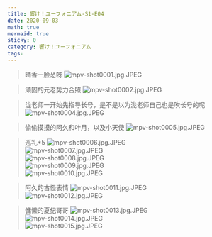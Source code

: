 ```yaml
---
title: 響け！ユーフォニアム-S1-E04
date: 2020-09-03
math: true
mermaid: true
sticky: 0
category: 響け！ユーフォニアム
tags:
---
```


> 晴香一脸怂呀
![mpv-shot0001.jpg.JPEG](https://filebed.cellargalaxy.workers.dev/blog/spirit/響け！ユーフォニアム/S1/E04/20200903/mpv-shot0001.jpg.JPEG)

> 顽固的元老势力合照
![mpv-shot0002.jpg.JPEG](https://filebed.cellargalaxy.workers.dev/blog/spirit/響け！ユーフォニアム/S1/E04/20200903/mpv-shot0002.jpg.JPEG)

> 泷老师一开始先指导长号，是不是以为泷老师自己也是吹长号的呢
![mpv-shot0004.jpg.JPEG](https://filebed.cellargalaxy.workers.dev/blog/spirit/響け！ユーフォニアム/S1/E04/20200903/mpv-shot0004.jpg.JPEG)

> 偷偷摸摸的阿久和叶月，以及小天使
![mpv-shot0005.jpg.JPEG](https://filebed.cellargalaxy.workers.dev/blog/spirit/響け！ユーフォニアム/S1/E04/20200903/mpv-shot0005.jpg.JPEG)  

> 巡礼*5
![mpv-shot0006.jpg.JPEG](https://filebed.cellargalaxy.workers.dev/blog/spirit/響け！ユーフォニアム/S1/E04/20200903/mpv-shot0006.jpg.JPEG)  
![mpv-shot0007.jpg.JPEG](https://filebed.cellargalaxy.workers.dev/blog/spirit/響け！ユーフォニアム/S1/E04/20200903/mpv-shot0007.jpg.JPEG)  
![mpv-shot0008.jpg.JPEG](https://filebed.cellargalaxy.workers.dev/blog/spirit/響け！ユーフォニアム/S1/E04/20200903/mpv-shot0008.jpg.JPEG)  
![mpv-shot0009.jpg.JPEG](https://filebed.cellargalaxy.workers.dev/blog/spirit/響け！ユーフォニアム/S1/E04/20200903/mpv-shot0009.jpg.JPEG)  
![mpv-shot0010.jpg.JPEG](https://filebed.cellargalaxy.workers.dev/blog/spirit/響け！ユーフォニアム/S1/E04/20200903/mpv-shot0010.jpg.JPEG)

> 阿久的古怪表情
![mpv-shot0011.jpg.JPEG](https://filebed.cellargalaxy.workers.dev/blog/spirit/響け！ユーフォニアム/S1/E04/20200903/mpv-shot0011.jpg.JPEG)  
![mpv-shot0012.jpg.JPEG](https://filebed.cellargalaxy.workers.dev/blog/spirit/響け！ユーフォニアム/S1/E04/20200903/mpv-shot0012.jpg.JPEG)  

> 慵懒的夏纪哥哥
![mpv-shot0013.jpg.JPEG](https://filebed.cellargalaxy.workers.dev/blog/spirit/響け！ユーフォニアム/S1/E04/20200903/mpv-shot0013.jpg.JPEG)  
![mpv-shot0014.jpg.JPEG](https://filebed.cellargalaxy.workers.dev/blog/spirit/響け！ユーフォニアム/S1/E04/20200903/mpv-shot0014.jpg.JPEG)  
![mpv-shot0015.jpg.JPEG](https://filebed.cellargalaxy.workers.dev/blog/spirit/響け！ユーフォニアム/S1/E04/20200903/mpv-shot0015.jpg.JPEG)
